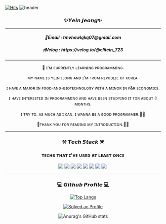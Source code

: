 [![Hits](https://hits.seeyoufarm.com/api/count/incr/badge.svg?url=https%3A%2F%2Fgithub.com%2FyeinJ&count_bg=%238B9AFF&title_bg=%23000000&icon=github.svg&icon_color=%23E7E7E7&title=hits&edge_flat=false)](https://hits.seeyoufarm.com) 
![header](https://capsule-render.vercel.app/api?type=waving&color=gradient&height=300&section=header&text=ʜɪ%20ᴛʜᴇʀᴇ%20👋&desc=%20🅦🅔🅛🅒🅞🅜🅔%20🅣🅞%20🅜🅨%20🅖🅘🅣🅗🅤🅑&fontSize=60&fontAlignY=40&descSize=25&descAlignY=58&animation=fadeIn)

<h3 align="center">  ✨𝙔𝙚𝙞𝙣 𝙅𝙚𝙤𝙣𝙜✨ </h3> 
<hr>
<h5 align="center">  📧Email : tmvhswlqkq07@gmail.com </h5> 
<h5 align="center">  🖱Velog : https://velog.io/@elitein_723 </h5> 
<hr>

<p align="center"> 🤗 ɪ’ᴍ ᴄᴜʀʀᴇɴᴛʟʏ ʟᴇᴀʀɴɪɴɢ ᴘʀᴏɢʀᴀᴍᴍɪɴɢ.</p> 
<p align="center"> ᴍʏ ɴᴀᴍᴇ ɪs ʏᴇɪɴ ᴊᴇᴏɴɢ ᴀɴᴅ ɪ'ᴍ ғʀᴏᴍ ʀᴇᴘᴜʙʟɪᴄ ᴏғ ᴋᴏʀᴇᴀ.</p> 
<p align="center">ɪ ʜᴀᴠᴇ ᴀ ᴍᴀᴊᴏʀ ɪɴ ғᴏᴏᴅ-ᴀɴᴅ-ʙɪᴏᴛᴇᴄʜɴᴏʟᴏɢʏ ᴡɪᴛʜ ᴀ ᴍɪɴᴏʀ ɪɴ ғ&ʀ ᴇᴄᴏɴᴏᴍɪᴄs.</p> 
<p align="center">ɪ ʜᴀᴠᴇ ɪɴᴛᴇʀᴇsᴛᴇᴅ ɪɴ ᴘʀᴏɢʀᴀᴍᴍɪɴɢ ᴀɴᴅ ʜᴀᴠᴇ ʙᴇᴇɴ sᴛᴜᴅʏɪɴɢ ɪᴛ ғᴏʀ ᴀʙᴏᴜᴛ 𝟾 ᴍᴏɴᴛʜs.</p>
<p align="center"> ɪ ᴛʀʏ ᴛᴏ. ᴀs ᴍᴜᴄʜ ᴀs ɪ ᴄᴀɴ. ɪ ᴡᴀɴɴᴀ ʙᴇ ᴀ ɢᴏᴏᴅ ᴘʀᴏɢʀᴀᴍᴍᴇʀ.💪💪</p>
<p align="center">🙇‍ᴛʜᴀɴᴋ ʏᴏᴜ ғᴏʀ ʀᴇᴀᴅɪɴɢ ᴍʏ ɪɴᴛʀᴏᴅᴜᴄᴛɪᴏɴ.🙇‍♀️</p>

<p></p>

<hr>
<h3 align="center"> ⚒ 𝙏𝙚𝙘𝙝 𝙎𝙩𝙖𝙘𝙠 ⚒ </h3>

<h3 align="center"> ᴛᴇᴄʜs ᴛʜᴀᴛ ɪ'ᴠᴇ ᴜsᴇᴅ ᴀᴛ ʟᴇᴀsᴛ ᴏɴᴄᴇ </h3>

<p align="center">
  <img src="https://img.shields.io/badge/Python-3766AB?style=flat-square&logo=Python&logoColor=white"/></a>
  <img src="https://img.shields.io/badge/HTML5-E34F26?style=flat-square&logo=HTML5&logoColor=white"/></a>
  <img src="https://img.shields.io/badge/CSS3-1572B6?style=flat-square&logo=CSS3&logoColor=white"/></a>
  <img src="https://img.shields.io/badge/Jupyter-F37626?style=flat-square&logo=Jupyter&logoColor=white"/></a>
  <img src="https://img.shields.io/badge/R-276DC3?style=flat-square&logo=R&logoColor=white"/></a>
  <img src="https://img.shields.io/badge/-Git-f05032?style=flat-square&logo=Git&logoColor=white"/></a>
  <img src="https://img.shields.io/badge/-Github-181717?style=flat-square&logo=Github&logoColor=white"/></a>
  <img src="https://img.shields.io/badge/Django-092E20?style=flat-square&logo=Django&logoColor=white"/></a>&nbsp 

</p>


<hr>

<div align="center">
  <h3>💻 𝙂𝙞𝙩𝙝𝙪𝙗 𝙋𝙧𝙤𝙛𝙞𝙡𝙚 💻</h3>
 
 [![Top Langs](https://github-readme-stats.vercel.app/api/top-langs/?username=gymin97&layout=compact)](https://github.com/yeinJ)
  
[![Solved.ac Profile](http://mazassumnida.wtf/api/v2/generate_badge?boj=tmvhswlqkq07)](https://solved.ac/tmvhswlqkq07/)  
  
![Anurag's GitHub stats](https://github-readme-stats.vercel.app/api?username=yeinJ&theme=omni&show_icons=true)

</div>


<!--
**yeinJ/yeinJ** is a ✨ _special_ ✨ repository because its `README.md` (this file) appears on your GitHub profile.

Here are some ideas to get you started:

- 🔭 I’m currently working on ...
- 🌱 I’m currently learning ...
- 👯 I’m looking to collaborate on ...
- 🤔 I’m looking for help with ...
- 💬 Ask me about ...
- 📫 How to reach me: ...
- 😄 Pronouns: ...
- ⚡ Fun fact: ...
-->



